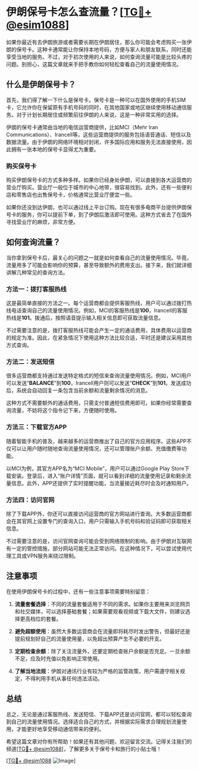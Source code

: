 # 伊朗保号卡怎么查流量？[[TG💪+ @esim1088](https://t.me/s/esim1088)]

如果你最近有去伊朗旅游或者需要长期在伊朗居住，那么你可能会考虑购买一张伊朗的保号卡。这种卡通常能让你保持本地号码，方便与家人和朋友联系，同时还能享受当地的服务。不过，对于初次使用的人来说，如何查询流量可能是比较头疼的问题。别担心，这篇文章就来手把手教你如何轻松查看自己的流量使用情况。

## 什么是伊朗保号卡？

首先，我们得了解一下什么是保号卡。保号卡是一种可以在国外使用的手机SIM卡，它允许你在保留原有手机号码的同时，在其他国家或地区继续使用移动通信服务。对于计划长期居住或频繁前往伊朗的人来说，这是一种非常实用的选择。

伊朗的保号卡通常由当地的电信运营商提供，比如MCI（Mehr Iran Communications）、Irancell等。这些运营商提供的服务包括语音通话、短信以及数据流量。由于伊朗的网络环境相对封闭，许多国际应用和服务无法直接使用，因此拥有一张本地的保号卡显得尤为重要。

### 购买保号卡

购买伊朗保号卡的方式多种多样。如果你已经身处伊朗，可以直接到各大运营商的营业厅购买。营业厅一般位于城市的中心地带，很容易找到。此外，还有一些便利店和零售店也出售保号卡，价格通常比营业厅便宜一些。

如果你还没到达伊朗，也可以通过线上平台订购。现在有很多电商平台提供伊朗保号卡的服务，你可以提前下单，到了伊朗后激活即可使用。这种方式省去了在国外寻找营业厅的麻烦，非常方便。

## 如何查询流量？

当你拿到保号卡后，最关心的问题之一就是如何查看自己的流量使用情况。毕竟，流量用多了可能会影响你的预算，甚至导致额外的费用支出。接下来，我们就详细讲解几种常见的查询方法。

### 方法一：拨打客服热线

这是最简单直接的方法之一。每个运营商都会提供客服热线，用户可以通过拨打热线电话查询自己的流量使用情况。例如，MCI的客服热线是**100**，Irancell的客服热线是**101**。拨通后，按照语音提示输入相关信息即可获取流量信息。

不过需要注意的是，拨打客服热线可能会产生一定的通话费用，具体费用以运营商的规定为准。因此，在紧急情况下使用这种方法比较合适，平时还是建议采用其他方式查询。

### 方法二：发送短信

很多运营商都支持通过发送特定格式的短信来查询流量使用情况。例如，MCI用户可以发送“**BALANCE**”到**100**，Irancell用户则可以发送“**CHECK**”到**101**。发送成功后，系统会自动回复一条包含当前余额和流量剩余情况的消息。

这种方式不需要额外的通话费用，只需支付普通短信费用即可。如果你经常需要查询流量，不妨将这个指令记下来，方便随时使用。

### 方法三：下载官方APP

随着智能手机的普及，越来越多的运营商推出了自己的官方应用程序。这些APP不仅可以让用户随时随地查询流量使用情况，还可以管理账户余额、充值缴费等功能。

以MCI为例，其官方APP名为“MCI Mobile”，用户可以通过Google Play Store下载安装。登录后，进入“账户详情”页面，就可以看到详细的流量使用记录和剩余流量信息。此外，APP还提供了实时提醒功能，当流量接近耗尽时会及时通知用户。

### 方法四：访问官网

除了下载APP外，你还可以直接访问运营商的官方网站进行查询。大多数运营商都会在其官网上设置专门的查询入口，用户只需输入手机号码和验证码即可获取相关信息。

不过需要注意的是，访问官网查询可能会受到网络限制的影响。由于伊朗对互联网有一定的管控措施，部分网站可能无法正常访问。在这种情况下，可以尝试使用代理工具或VPN服务来绕过限制。

## 注意事项

在使用伊朗保号卡的过程中，还有一些注意事项需要特别留意：

1. **流量套餐选择**：不同的流量套餐适用于不同的需求。如果你主要用来浏览网页和社交媒体，可以选择基础套餐；如果需要观看视频或下载大文件，则建议选择更高档位的套餐。

2. **避免超额使用**：虽然大多数运营商会在流量即将耗尽时发出警告，但最好还是提前规划好自己的流量使用量，以免超出预算产生不必要的开支。

3. **定期检查余额**：除了关注流量外，还要定期检查账户余额是否充足。一旦余额不足，应及时充值以免影响正常使用。

4. **了解当地法规**：伊朗对通讯行业有较为严格的监管政策，用户需遵守相关规定，不得利用手机从事任何违法活动。

## 总结

总之，无论是通过客服热线、发送短信、下载APP还是访问官网，都可以轻松查询到自己的流量使用情况。选择适合自己的方式，并根据实际需求合理规划流量使用，才能更好地享受移动通信带来的便利。

希望这篇文章对你有所帮助！如果还有其他问题，欢迎留言交流。记得关注我们的频道[[TG💪+ @esim1088](https://t.me/s/esim1088)]，了解更多关于保号卡和旅行的小贴士哦！

[[TG💪+ @esim1088](https://t.me/s/esim1088) ![Image](https://i.postimg.cc/4NQfJmqS/Snipaste-2025-05-13-00-14-12.png)]